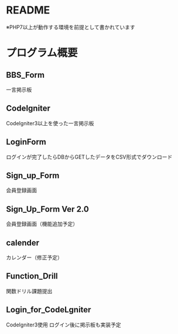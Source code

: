 # README

※PHP7以上が動作する環境を前提として書かれています

# プログラム概要
## BBS_Form
一言掲示板
## CodeIgniter
CodeIgniter3以上を使った一言掲示板
## LoginForm
ログインが完了したらDBからGETしたデータをCSV形式でダウンロード
## Sign_up_Form
会員登録画面
## Sign_Up_Form Ver 2.0
会員登録画面（機能追加予定）
## calender
カレンダー（修正予定）
## Function_Drill
関数ドリル課題提出
## Login_for_CodeLgniter
CodeIgniter3使用
ログイン後に掲示板も実装予定




